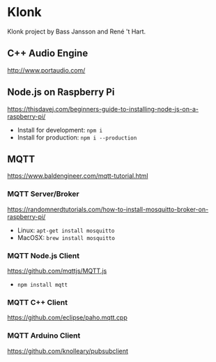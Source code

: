 # Klonk

Klonk project by Bass Jansson and René 't Hart.


## C++ Audio Engine

http://www.portaudio.com/


## Node.js on Raspberry Pi

https://thisdavej.com/beginners-guide-to-installing-node-js-on-a-raspberry-pi/

- Install for development: ```npm i```
- Install for production: ```npm i --production```


## MQTT

https://www.baldengineer.com/mqtt-tutorial.html


### MQTT Server/Broker

https://randomnerdtutorials.com/how-to-install-mosquitto-broker-on-raspberry-pi/

- Linux: ```apt-get install mosquitto```
- MacOSX: ```brew install mosquitto```


### MQTT Node.js Client

https://github.com/mqttjs/MQTT.js

- ```npm install mqtt```


### MQTT C++ Client

https://github.com/eclipse/paho.mqtt.cpp


### MQTT Arduino Client

https://github.com/knolleary/pubsubclient
